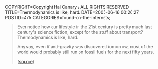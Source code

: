 COPYRIGHT=Copyright Hal Canary / ALL RIGHTS RESERVED
TITLE=Thermodynamics is like, hard.
DATE=2005-06-16 00:26:27
POSTID=475
CATEGORIES=found-on-the-internets;

> Ever notice how our lifestyle in the 21st century is pretty much last century's science fiction, except for the stuff about transport? Thermodynamics is like, hard.
> 
> Anyway, even if anti-gravity was discovered tomorrow, most of the world would probably still run on fossil fuels for the next fifty years.
> 
> ([source](http://www.livejournal.com/users/jwz/495656.html?thread=7162920#t7162920))
